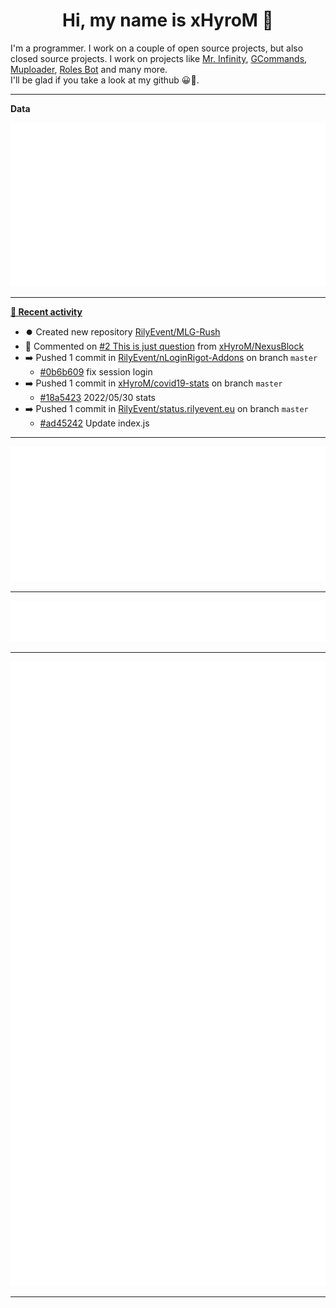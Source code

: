 <p align="center">
    <!-- <img src="https://avatars.githubusercontent.com/u/56601352" width="192" alt="hyro's pfp" /> -->
    <h1 align="center">Hi, my name is xHyroM 👋</h1>
</p>

I'm a programmer. I work on a couple of open source projects, but also closed source projects. I work on projects like [Mr. Infinity](https://discord.com/oauth2/authorize?client_id=720321585625694239&scope=bot%20applications.commands&permissions=8&redirect_uri=https://blobs.gq/imanager&prompt=consent&response_type=code), [GCommands](https://github.com/Garlic-Team/GCommands), [Muploader](https://github.com/xHyroM/Muploder), [Roles Bot](https://github.com/xHyroM/roles-bot) and many more.  
I'll be glad if you take a look at my github 😀👀.

___
**Data**

<img src="https://github.com/xHyroM/xHyroM/blob/master/.cache/base.svg">

___

**[📰 Recent activity](https://github.com/xHyroM)**
* ⏺️ Created new repository  [RilyEvent/MLG-Rush](https://github.com/RilyEvent/MLG-Rush)
* 💬 Commented on [#2 This is just question](https://github.com/xHyroM/NexusBlock/issues/2) from [xHyroM/NexusBlock](https://github.com/xHyroM/NexusBlock)
* ➡️ Pushed 1 commit in [RilyEvent/nLoginRigot-Addons](https://github.com/RilyEvent/nLoginRigot-Addons) on branch `master`
  * [#0b6b609](https://github.com/RilyEvent/nLoginRigot-Addons/commit/0b6b609) fix session login
* ➡️ Pushed 1 commit in [xHyroM/covid19-stats](https://github.com/xHyroM/covid19-stats) on branch `master`
  * [#18a5423](https://github.com/xHyroM/covid19-stats/commit/18a5423) 2022/05/30 stats
* ➡️ Pushed 1 commit in [RilyEvent/status.rilyevent.eu](https://github.com/RilyEvent/status.rilyevent.eu) on branch `master`
  * [#ad45242](https://github.com/RilyEvent/status.rilyevent.eu/commit/ad45242) Update index.js


___

<img src="https://github.com/xHyroM/xHyroM/blob/master/.cache/isocalendar.svg">

___

<img src="https://github.com/xHyroM/xHyroM/blob/master/.cache/languages.svg">

___

<img src="https://github.com/xHyroM/xHyroM/blob/master/.cache/achievements.svg">

___
